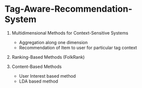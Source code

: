 # Tag-Aware-Recommendation-System

1. Multidimensional Methods for Context-Sensitive Systems 
    - Aggregation along one dimension
    - Recommendation of Item to user for particular tag context 
    
2. Ranking-Based Methods (FolkRank)

3. Content-Based Methods
    - User Interest based method
    - LDA based method
